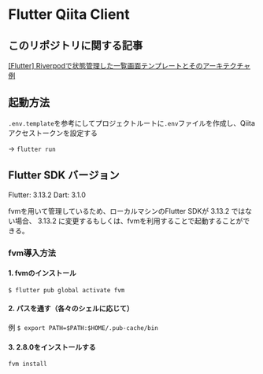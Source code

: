 # Flutter Qiita Client

## このリポジトリに関する記事
[[Flutter] Riverpodで状態管理した一覧画面テンプレートとそのアーキテクチャ例](https://zenn.dev/dev_tatsuya/articles/cffaa7c50dfad7)

## 起動方法
`.env.template`を参考にしてプロジェクトルートに`.env`ファイルを作成し、Qiitaアクセストークンを設定する

→ `flutter run`

## Flutter SDK バージョン
Flutter: 3.13.2
Dart: 3.1.0

fvmを用いて管理しているため、ローカルマシンのFlutter SDKが 3.13.2 ではない場合、
3.13.2 に変更するもしくは、fvmを利用することで起動することができる。

### fvm導入方法
#### 1. fvmのインストール
`$ flutter pub global activate fvm`

#### 2. パスを通す（各々のシェルに応じて）
例
`$ export PATH=$PATH:$HOME/.pub-cache/bin`

#### 3. 2.8.0をインストールする
`fvm install`
